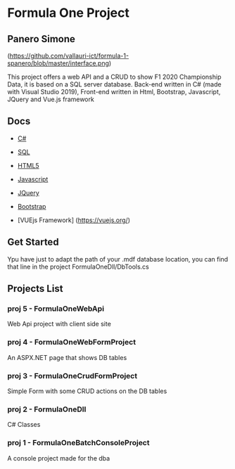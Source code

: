 # Formula One Project

## Panero Simone

(https://github.com/vallauri-ict/formula-1-spanero/blob/master/interface.png) <br>


This project offers a web API and a CRUD to show F1 2020 Championship Data, it is based on a SQL server database.
Back-end written in C# (made with Visual Studio 2019), Front-end written in Html, Bootstrap, Javascript, JQuery and Vue.js framework

## Docs

- [C#](https://docs.microsoft.com/it-it/dotnet/csharp/)
- [SQL](https://www.w3schools.com/sql/default.asp)

- [HTML5](https://www.w3schools.com/html/default.asp)
- [Javascript](https://www.w3schools.com/js/default.asp)
- [JQuery](https://www.w3schools.com/jquery/default.asp)
- [Bootstrap](https://getbootstrap.com/)
- [VUEjs Framework] (https://vuejs.org/)


## Get Started
Ypu have just to adapt the path of your .mdf database location, you can find that line in the project FormulaOneDll/DbTools.cs 


## Projects List

### proj 5 - FormulaOneWebApi

Web Api project with client side site

### proj 4 - FormulaOneWebFormProject

An ASPX.NET page that shows DB tables

### proj 3 - FormulaOneCrudFormProject

Simple Form with some CRUD actions on the DB tables<br>

### proj 2 - FormulaOneDll

C# Classes

### proj 1 - FormulaOneBatchConsoleProject

A console project made for the dba
